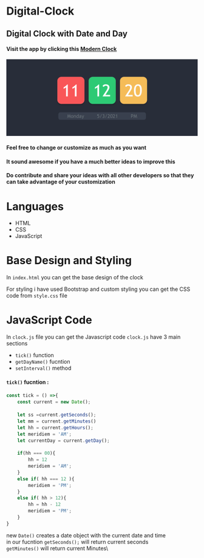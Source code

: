 # Digital-Clock
## Digital Clock with Date and Day
#### Visit the app by clicking this [Modern Clock](https://moderndigitalclock.netlify.app/)
![](gif/dc.gif)

#### Feel free to change or customize as much as you want
#### It sound awesome if you have a much better ideas to improve this
#### Do contribute and share your ideas with all other developers so that they can take advantage of your customization

Languages
================
- HTML
- CSS
- JavaScript

Base Design and Styling
================
In `index.html` you can get the base design of the clock

For styling i have used Bootstrap and custom styling you can get the CSS code from `style.css` file

JavaScript Code
================

In `clock.js` file you can get the Javascript code
`clock.js` have 3 main sections

- `tick()` function
- `getDayName()` fucntion
- `setInterval()` method

#### `tick()` fucntion :

```js
const tick = () =>{
    const current = new Date();
    
    let ss =current.getSeconds();
    let mm = current.getMinutes()
    let hh = current.getHours();
    let meridiem = 'AM';
    let currentDay = current.getDay();

    if(hh === 00){
        hh = 12
        meridiem = 'AM';
    }
    else if( hh === 12 ){
        meridiem = 'PM';
    }
    else if( hh > 12){
        hh = hh - 12
        meridiem = 'PM';
    }
}
```
new `Date()` creates a date object with the current date and time\
in our fucntion `getSeconds();` will return current seconds\
`getMinutes()` will return current Minutes\

